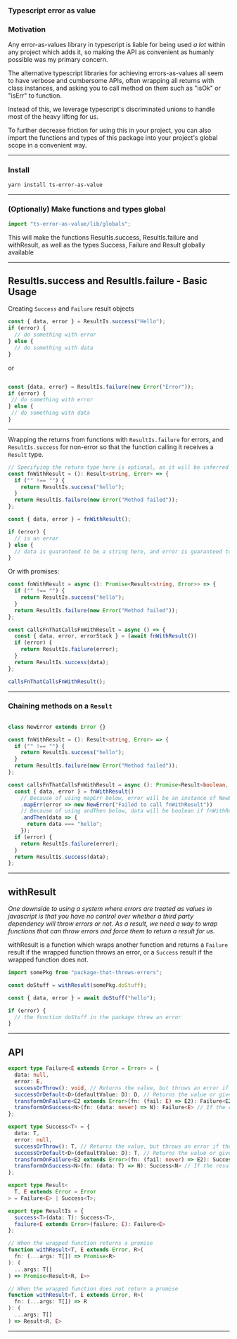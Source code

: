 ### Typescript error as value

### Motivation
Any error-as-values library in typescript is liable for being used *a lot* within any project which adds it, so making the API as convenient as humanly possible was my primary concern.

The alternative typescript libraries for achieving errors-as-values all seem to have verbose and cumbersome APIs, often wrapping all returns with class instances, and asking you to call method on them such as "isOk" or "isErr" to function.

Instead of this, we leverage typescript's discriminated unions to handle most of the heavy lifting for us.

To further decrease friction for using this in your project, you can also import the functions and types of this package into your project's global scope in a convenient way.

---

### Install

```bash
yarn install ts-error-as-value
```
---

### (Optionally) Make functions and types global
```ts
import "ts-error-as-value/lib/globals";
```
This will make the functions ResultIs.success, ResultIs.failure and withResult, as well as the types Success, Failure and Result globally available

---

## ResultIs.success and ResultIs.failure - Basic Usage
Creating `Success` and `Failure` result objects
```ts
const { data, error } = ResultIs.success("Hello");
if (error) {
  // do something with error
} else {
  // do something with data
}
```
or

```ts

const {data, error} = ResultIs.failure(new Error("Error"));
if (error) {
 // do something with error
} else {
 // do something with data
}
```
---

Wrapping the returns from functions with `ResultIs.failure` for errors, and `ResultIs.success` for non-error so that the function calling it receives a `Result` type.

```ts
// Specifying the return type here is optional, as it will be inferred without it
const fnWithResult = (): Result<string, Error> => {
  if ("" !== "") {
    return ResultIs.success("hello");
  }
  return ResultIs.failure(new Error("Method failed"));
};

const { data, error } = fnWithResult();

if (error) {
  // is an error
} else {
  // data is guaranteed to be a string here, and error is guaranteed to be null
}
```

Or with promises:

```ts
const fnWithResult = async (): Promise<Result<string, Error>> => {
  if ("" !== "") {
    return ResultIs.success("hello");
  }
  return ResultIs.failure(new Error("Method failed"));
};

const callsFnThatCallsFnWithResult = async () => {
  const { data, error, errorStack } = (await fnWithResult())
  if (error) {
    return ResultIs.failure(error);
  }
  return ResultIs.success(data);
};

callsFnThatCallsFnWithResult();
```

--- 

### Chaining methods on a `Result`
```ts

class NewError extends Error {}

const fnWithResult = (): Result<string, Error> => {
  if ("" !== "") {
    return ResultIs.success("hello");
  }
  return ResultIs.failure(new Error("Method failed"));
};

const callsFnThatCallsFnWithResult = async (): Promise<Result<boolean, NewError>> => {
  const { data, error } = fnWithResult()
    // Because of using mapErr below, error will be an instance of NewError if fnWithResult returns an error
    .mapErr(error => new NewError("Failed to call fnWithResult"))
    // Because of using andThen below, data will be boolean if fnWithResult returns a value.
    .andThen(data => {
      return data === "hello";
    });
  if (error) {
    return ResultIs.failure(error);
  }
  return ResultIs.success(data);
};
```

---

## withResult
*One downside to using a system where errors are treated as values in javascript is that you have no control over whether a third party dependency will throw errors or not. As a result, we need a way to wrap functions that can throw errors and force them to return a result for us.*

withResult is a function which wraps another function and returns a `Failure` result if the wrapped function throws an error,
 or a `Success` result if the wrapped function does not.
```ts
import somePkg from "package-that-throws-errors";

const doStuff = withResult(somePkg.doStuff);

const { data, error } = await doStuff("hello");

if (error) {
  // the function doStuff in the package threw an error
}
```

---

## API

```typescript
export type Failure<E extends Error = Error> = {
  data: null,
  error: E,
  successOrThrow(): void, // Returns the value, but throws an error if the result is an Error
  successOrDefault<D>(defaultValue: D): D, // Returns the value or gives you a default value if it's an error
  transformOnFailure<E2 extends Error>(fn: (fail: E) => E2): Failure<E2>, // If the result is an error, map the error to another error
  transformOnSuccess<N>(fn: (data: never) => N): Failure<E> // If the result is not an error, map the data in it
};

export type Success<T> = {
  data: T,
  error: null,
  successOrThrow(): T, // Returns the value, but throws an error if the result is an Error
  successOrDefault<D>(defaultValue: D): T, // Returns the value or gives you a default value if it's an error
  transformOnFailure<E2 extends Error>(fn: (fail: never) => E2): Success<T>, // If the result is an error, map the error to another error
  transformOnSuccess<N>(fn: (data: T) => N): Success<N> // If the result is not an error, map the data in it
};

export type Result<
  T, E extends Error = Error
> = Failure<E> | Success<T>;

```

```ts
export type ResultIs = {
  success<T>(data: T): Success<T>,
  failure<E extends Error>(failure: E): Failure<E>
};
```

```ts
// When the wrapped function returns a promise
function withResult<T, E extends Error, R>(
  fn: (...args: T[]) => Promise<R>
): (
  ...args: T[]
) => Promise<Result<R, E>>

// When the wrapped function does not return a promise
function withResult<T, E extends Error, R>(
  fn: (...args: T[]) => R
): (
  ...args: T[]
) => Result<R, E>
```
---




